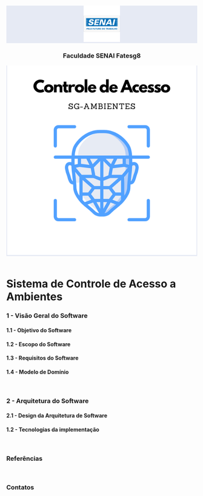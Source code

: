 <div align="center" style="background-color: #e6eaf4;">
    <img src="imagens/senai-azul.png" alt="Texto alternativo" />
</div>
<h3 align="center"> Faculdade SENAI Fatesg8 </h3>
<div align="center" style="background-color: #e6eaf4;">
    <img src="imagens/controle-acesso.png" alt="Texto alternativo" />
</div>
<br>
<h1> Sistema de Controle de Acesso a Ambientes </h1>
<h3> 1 - Visão Geral do Software </h2>
<h4> 1.1 - Objetivo do Software </h2>
<h4> 1.2 - Escopo do Software </h2>
<h4> 1.3 - Requisitos do Software </h2>
<h4> 1.4 - Modelo de Domínio </h2>
<br>
<h3> 2 - Arquitetura do Software </h2>
<h4> 2.1 - Design da Arquitetura de Software </h2>
<h4> 1.2 - Tecnologias da implementação </h2>
<br>
<h3> Referências </h3>
<br>
<h3> Contatos </h3>

